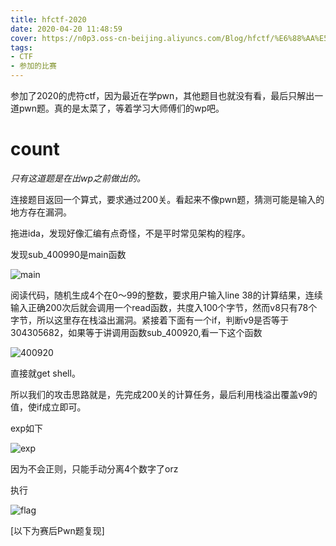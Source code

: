 ```yaml
---
title: hfctf-2020
date: 2020-04-20 11:48:59
cover: https://n0p3.oss-cn-beijing.aliyuncs.com/Blog/hfctf/%E6%88%AA%E5%B1%8F2020-04-22%20%E4%B8%8B%E5%8D%889.37.51.png
tags: 
- CTF
- 参加的比赛
---
```


参加了2020的虎符ctf，因为最近在学pwn，其他题目也就没有看，最后只解出一道pwn题。真的是太菜了，等着学习大师傅们的wp吧。

# count

*只有这道题是在出wp之前做出的。*

连接题目返回一个算式，要求通过200关。看起来不像pwn题，猜测可能是输入的地方存在漏洞。

拖进ida，发现好像汇编有点奇怪，不是平时常见架构的程序。

发现sub_400990是main函数

![main](https://n0p3.oss-cn-beijing.aliyuncs.com/Blog/hfctf/%E6%88%AA%E5%B1%8F2020-04-20%20%E4%B8%8A%E5%8D%8811.44.08.png)

阅读代码，随机生成4个在0～99的整数，要求用户输入line 38的计算结果，连续输入正确200次后就会调用一个read函数，共度入100个字节，然而v8只有78个字节，所以这里存在栈溢出漏洞。紧接着下面有一个if，判断v9是否等于304305682，如果等于讲调用函数sub_400920,看一下这个函数

![400920](https://n0p3.oss-cn-beijing.aliyuncs.com/Blog/hfctf/%E6%88%AA%E5%B1%8F2020-04-20%20%E4%B8%8A%E5%8D%8811.43.33.png)

直接就get shell。

所以我们的攻击思路就是，先完成200关的计算任务，最后利用栈溢出覆盖v9的值，使if成立即可。

exp如下

![exp](https://n0p3.oss-cn-beijing.aliyuncs.com/Blog/hfctf/%E6%88%AA%E5%B1%8F2020-04-20%20%E4%B8%8A%E5%8D%8811.41.55.png)

因为不会正则，只能手动分离4个数字了orz

执行

![flag](https://n0p3.oss-cn-beijing.aliyuncs.com/Blog/hfctf/%E6%88%AA%E5%B1%8F2020-04-20%20%E4%B8%8A%E5%8D%8811.32.41.png)

[以下为赛后Pwn题复现]